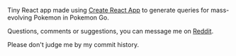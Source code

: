 Tiny React app made using [Create React App](https://github.com/facebookincubator/create-react-app) to generate queries for mass-evolving Pokemon in Pokemon Go.

Questions, comments or suggestions, you can message me on [Reddit](https://www.reddit.com/u/mikeappell).

Please don't judge me by my commit history.